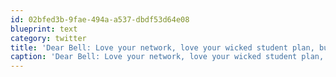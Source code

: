 ```yaml
---
id: 02bfed3b-9fae-494a-a537-dbdf53d64e08
blueprint: text
category: twitter
title: 'Dear Bell: Love your network, love your wicked student plan, but your billing and customer care sites are an abomination.'
caption: 'Dear Bell: Love your network, love your wicked student plan, but your billing and customer care sites are an abomination.'
---
```

